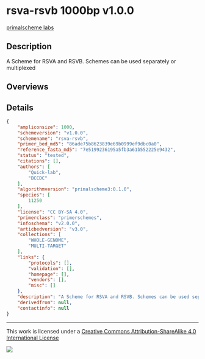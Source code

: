 # rsva-rsvb 1000bp v1.0.0

[primalscheme labs](https://labs.primalscheme.com/detail/rsva-rsvb/1000/v1.0.0)

## Description

A Scheme for RSVA and RSVB. Schemes can be used separately or multiplexed

## Overviews

## Details

```json
{
    "ampliconsize": 1000,
    "schemeversion": "v1.0.0",
    "schemename": "rsva-rsvb",
    "primer_bed_md5": "86ade75b8623839e69b0999ef9dbc0a0",
    "reference_fasta_md5": "7e5199236195a5fb3a61b552225e9432",
    "status": "tested",
    "citations": [],
    "authors": [
        "Quick-lab",
        "BCCDC"
    ],
    "algorithmversion": "primalscheme3:0.1.0",
    "species": [
        11250
    ],
    "license": "CC BY-SA 4.0",
    "primerclass": "primerschemes",
    "infoschema": "v2.0.0",
    "articbedversion": "v3.0",
    "collections": [
        "WHOLE-GENOME",
        "MULTI-TARGET"
    ],
    "links": {
        "protocols": [],
        "validation": [],
        "homepage": [],
        "vendors": [],
        "misc": []
    },
    "description": "A Scheme for RSVA and RSVB. Schemes can be used separately or multiplexed",
    "derivedfrom": null,
    "contactinfo": null
}
```



------------------------------------------------------------------------

This work is licensed under a [Creative Commons Attribution-ShareAlike 4.0 International License](http://creativecommons.org/licenses/by-sa/4.0/) 

![](https://i.creativecommons.org/l/by-sa/4.0/88x31.png)